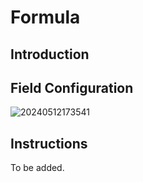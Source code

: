 # Formula

<PluginInfo name="field-formula"></PluginInfo>

## Introduction

## Field Configuration

![20240512173541](https://static-docs.nocobase.com/20240512173541.png)

## Instructions

To be added.
